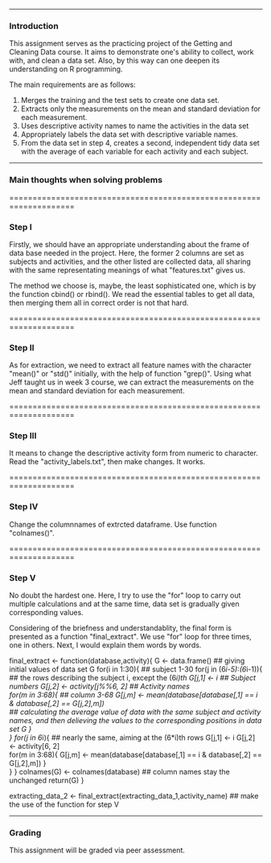 ********************************************************************

### Introduction

This assignment serves as the practicing project of the Getting and Cleaning Data course. It aims to demonstrate one's ability to collect, work with, and clean a data set. Also, by this way can one deepen its understanding on R programming.


The main requirements are as follows:
1. Merges the training and the test sets to create one data set.
2. Extracts only the measurements on the mean and standard deviation for each measurement. 
3. Uses descriptive activity names to name the activities in the data set
4. Appropriately labels the data set with descriptive variable names. 
5. From the data set in step 4, creates a second, independent tidy data set with the average of each variable for each activity and each subject.

********************************************************************

### Main thoughts when solving problems

====================================================================

### Step I

Firstly, we should have an appropriate understanding about the frame of data base needed in the project. Here, the former 2 columns are set as subjects and activities, and the other listed are collected data, all sharing with the same representating meanings of what "features.txt" gives us.  

The method we choose is, maybe, the least sophisticated one, which is by the function cbind() or rbind(). We read the essential tables to get all data, then merging them all in correct order is not that hard.

====================================================================

### Step II

As for extraction, we need to extract all feature names with the character "mean()" or "std()" initially, with the help of function "grep()". Using what Jeff taught us in week 3 course, we can extract the measurements on the mean and standard deviation for each measurement.

====================================================================

### Step III

It means to change the descriptive activity form from numeric to character. Read the "activity_labels.txt", then make changes. It works.

====================================================================

### Step IV

Change the columnnames of extrcted dataframe. Use function "colnames()".

====================================================================

### Step V

No doubt the hardest one. Here, I try to use the "for" loop to carry out multiple calculations and at the same time, data set is gradually given corresponding values.

Considering of the briefness and understandablity, the final form is presented as a function "final_extract". We use "for" loop for three times, one in others. Next, I would explain them words by words.

final_extract <- function(database,activity){
G <- data.frame()         ## giving initial values of data set G
for(i in 1:30){           ## subject 1-30
         for(j in (6*i-5):(6*i-1)){          ## the rows describing the subject i, except the (6*i)th 
              G[j,1] <- i                    ## Subject numbers
              G[j,2] <- activity[j%%6, 2]    ## Activity names               
              for(m in 3:68){                ## column 3-68
                     G[j,m] <- mean(database[database[,1] == i & database[,2] == G[j,2],m])     
                          ## calculating the average value of data with the same subject and activity names, and then delieving the values to the corresponding positions in data set G 
              }                 
         }
         for(j in 6*i){                      ## nearly the same, aiming at the (6*i)th rows
              G[j,1] <- i
              G[j,2] <- activity[6, 2]                   
              for(m in 3:68){
                     G[j,m] <- mean(database[database[,1] == i & database[,2] == G[j,2],m])
              }                  
         }
}
colnames(G) <- colnames(database)            ## column names stay the unchanged 
return(G)
}

extracting_data_2 <- final_extract(extracting_data_1,activity_name)   ## make the use of the function for step V

********************************************************************

### Grading

This assignment will be graded via peer assessment.
